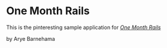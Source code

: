 # One Month Rails 

This is the pinteresting sample application for
[*One Month Rails*](http://onemonthrails.com)

by Arye Barnehama